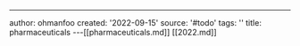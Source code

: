 ---
author: ohmanfoo
created: '2022-09-15'
source: '#todo'
tags: ''
title: pharmaceuticals
---[[pharmaceuticals.md]]
[[2022.md]]
